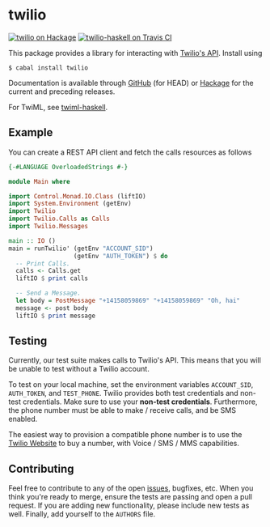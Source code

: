 twilio
======

[![twilio on Hackage](https://img.shields.io/hackage/v/twilio.svg)](https://hackage.haskell.org/package/twilio) [![twilio-haskell on Travis CI](https://travis-ci.org/markandrus/twilio-haskell.svg)](https://travis-ci.org/markandrus/twilio-haskell)

This package provides a library for interacting with
[Twilio's API](https://www.twilio.com/docs/api). Install using

```
$ cabal install twilio
```

Documentation is available through [GitHub](https://markandrus.github.io/twilio-haskell)
(for HEAD) or [Hackage](https://hackage.haskell.org/package/twilio) for the
current and preceding releases.

For TwiML, see [twiml-haskell](https://github.com/markandrus/twiml-haskell).

Example
-------

You can create a REST API client and fetch the calls resources as follows

```hs
{-#LANGUAGE OverloadedStrings #-}

module Main where

import Control.Monad.IO.Class (liftIO)
import System.Environment (getEnv)
import Twilio
import Twilio.Calls as Calls
import Twilio.Messages

main :: IO ()
main = runTwilio' (getEnv "ACCOUNT_SID")
                  (getEnv "AUTH_TOKEN") $ do
  -- Print Calls.
  calls <- Calls.get
  liftIO $ print calls

  -- Send a Message.
  let body = PostMessage "+14158059869" "+14158059869" "Oh, hai"
  message <- post body
  liftIO $ print message
```

Testing
------------
Currently, our test suite makes calls to Twilio's API. This means that you will
be unable to test without a Twilio account.

To test on your local machine, set the environment variables `ACCOUNT_SID`,
`AUTH_TOKEN`, and `TEST_PHONE`. Twilio provides both test credentials and
non-test credentials. Make sure to use your **non-test credentials**.
Furthermore, the phone number must be able to make / receive calls, and be SMS
enabled.

The easiest way to provision a compatible phone number is to use the [Twilio
Website](https://www.twilio.com/console/phone-numbers/search) to buy a number,
with Voice / SMS / MMS capabilities.

Contributing
------------

Feel free to contribute to any of the open [issues](https://github.com/markandrus/twilio-haskell/issues), bugfixes, etc. When you think you're ready to merge, ensure the tests are passing and open a pull request. If you are adding new functionality, please include new tests as well. Finally, add yourself to the `AUTHORS` file.
